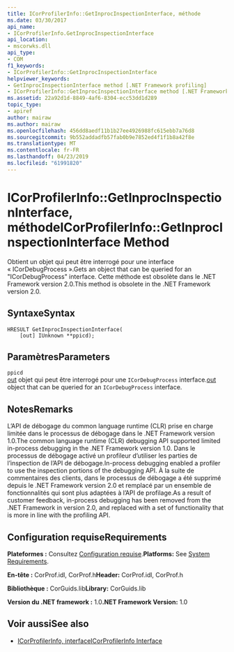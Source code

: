 ```yaml
---
title: ICorProfilerInfo::GetInprocInspectionInterface, méthode
ms.date: 03/30/2017
api_name:
- ICorProfilerInfo.GetInprocInspectionInterface
api_location:
- mscorwks.dll
api_type:
- COM
f1_keywords:
- ICorProfilerInfo::GetInprocInspectionInterface
helpviewer_keywords:
- GetInprocInspectionInterface method [.NET Framework profiling]
- ICorProfilerInfo::GetInprocInspectionInterface method [.NET Framework profiling]
ms.assetid: 22a92d1d-8849-4af6-8304-ecc53dd1d289
topic_type:
- apiref
author: mairaw
ms.author: mairaw
ms.openlocfilehash: 456dd8aedf11b1b27ee4926988fc615ebb7a76d8
ms.sourcegitcommit: 9b552addadfb57fab0b9e7852ed4f1f1b8a42f8e
ms.translationtype: MT
ms.contentlocale: fr-FR
ms.lasthandoff: 04/23/2019
ms.locfileid: "61991820"
---
```

# <a name="icorprofilerinfogetinprocinspectioninterface-method"></a><span data-ttu-id="cfca5-102">ICorProfilerInfo::GetInprocInspectionInterface, méthode</span><span class="sxs-lookup"><span data-stu-id="cfca5-102">ICorProfilerInfo::GetInprocInspectionInterface Method</span></span>
<span data-ttu-id="cfca5-103">Obtient un objet qui peut être interrogé pour une interface « ICorDebugProcess ».</span><span class="sxs-lookup"><span data-stu-id="cfca5-103">Gets an object that can be queried for an "ICorDebugProcess" interface.</span></span> <span data-ttu-id="cfca5-104">Cette méthode est obsolète dans le .NET Framework version 2.0.</span><span class="sxs-lookup"><span data-stu-id="cfca5-104">This method is obsolete in the .NET Framework version 2.0.</span></span>  
  
## <a name="syntax"></a><span data-ttu-id="cfca5-105">Syntaxe</span><span class="sxs-lookup"><span data-stu-id="cfca5-105">Syntax</span></span>  
  
```  
HRESULT GetInprocInspectionInterface(  
    [out] IUnknown **ppicd);  
```  
  
## <a name="parameters"></a><span data-ttu-id="cfca5-106">Paramètres</span><span class="sxs-lookup"><span data-stu-id="cfca5-106">Parameters</span></span>  
 `ppicd`  
 <span data-ttu-id="cfca5-107">[out](/cpp/atl/iunknown) objet qui peut être interrogé pour une `ICorDebugProcess` interface.</span><span class="sxs-lookup"><span data-stu-id="cfca5-107">[out](/cpp/atl/iunknown) object that can be queried for an `ICorDebugProcess` interface.</span></span>  
  
## <a name="remarks"></a><span data-ttu-id="cfca5-108">Notes</span><span class="sxs-lookup"><span data-stu-id="cfca5-108">Remarks</span></span>  
 <span data-ttu-id="cfca5-109">L’API de débogage du common language runtime (CLR) prise en charge limitée dans le processus de débogage dans le .NET Framework version 1.0.</span><span class="sxs-lookup"><span data-stu-id="cfca5-109">The common language runtime (CLR) debugging API supported limited in-process debugging in the .NET Framework version 1.0.</span></span> <span data-ttu-id="cfca5-110">Dans le processus de débogage activé un profileur d’utiliser les parties de l’inspection de l’API de débogage.</span><span class="sxs-lookup"><span data-stu-id="cfca5-110">In-process debugging enabled a profiler to use the inspection portions of the debugging API.</span></span> <span data-ttu-id="cfca5-111">À la suite de commentaires des clients, dans le processus de débogage a été supprimé depuis le .NET Framework version 2.0 et remplacé par un ensemble de fonctionnalités qui sont plus adaptées à l’API de profilage.</span><span class="sxs-lookup"><span data-stu-id="cfca5-111">As a result of customer feedback, in-process debugging has been removed from the .NET Framework in version 2.0, and replaced with a set of functionality that is more in line with the profiling API.</span></span>  
  
## <a name="requirements"></a><span data-ttu-id="cfca5-112">Configuration requise</span><span class="sxs-lookup"><span data-stu-id="cfca5-112">Requirements</span></span>  
 <span data-ttu-id="cfca5-113">**Plateformes :** Consultez [Configuration requise](../../../../docs/framework/get-started/system-requirements.md).</span><span class="sxs-lookup"><span data-stu-id="cfca5-113">**Platforms:** See [System Requirements](../../../../docs/framework/get-started/system-requirements.md).</span></span>  
  
 <span data-ttu-id="cfca5-114">**En-tête :** CorProf.idl, CorProf.h</span><span class="sxs-lookup"><span data-stu-id="cfca5-114">**Header:** CorProf.idl, CorProf.h</span></span>  
  
 <span data-ttu-id="cfca5-115">**Bibliothèque :** CorGuids.lib</span><span class="sxs-lookup"><span data-stu-id="cfca5-115">**Library:** CorGuids.lib</span></span>  
  
 <span data-ttu-id="cfca5-116">**Version du .NET framework :** 1.0</span><span class="sxs-lookup"><span data-stu-id="cfca5-116">**.NET Framework Version:** 1.0</span></span>  
  
## <a name="see-also"></a><span data-ttu-id="cfca5-117">Voir aussi</span><span class="sxs-lookup"><span data-stu-id="cfca5-117">See also</span></span>

- [<span data-ttu-id="cfca5-118">ICorProfilerInfo, interface</span><span class="sxs-lookup"><span data-stu-id="cfca5-118">ICorProfilerInfo Interface</span></span>](../../../../docs/framework/unmanaged-api/profiling/icorprofilerinfo-interface.md)
